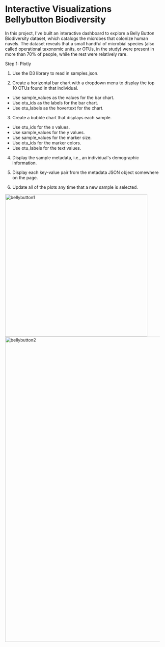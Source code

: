 # Interactive Visualizations Bellybutton Biodiversity

In this project, I've built an interactive dashboard to explore a Belly Button Biodiversity dataset, which catalogs the microbes that colonize human navels.
The dataset reveals that a small handful of microbial species (also called operational taxonomic units, or OTUs, in the study) were present in more than 70% of people, while the rest were relatively rare.

Step 1: Plotly
1. Use the D3 library to read in samples.json.

2. Create a horizontal bar chart with a dropdown menu to display the top 10 OTUs found in that individual.
 - Use sample_values as the values for the bar chart.
 - Use otu_ids as the labels for the bar chart.
 - Use otu_labels as the hovertext for the chart.

3. Create a bubble chart that displays each sample.
 - Use otu_ids for the x values.
 - Use sample_values for the y values. 
 - Use sample_values for the marker size.
 - Use otu_ids for the marker colors.
 - Use otu_labels for the text values.

4. Display the sample metadata, i.e., an individual's demographic information.

5. Display each key-value pair from the metadata JSON object somewhere on the page.

6. Update all of the plots any time that a new sample is selected.

<img width="463" alt="bellybutton1" src="https://user-images.githubusercontent.com/70656160/113900183-8f031100-979b-11eb-942a-cb82de90196b.png">

<img width="991" alt="bellybutton2" src="https://user-images.githubusercontent.com/70656160/113900243-9e825a00-979b-11eb-8f1d-6059e9532d28.png">
